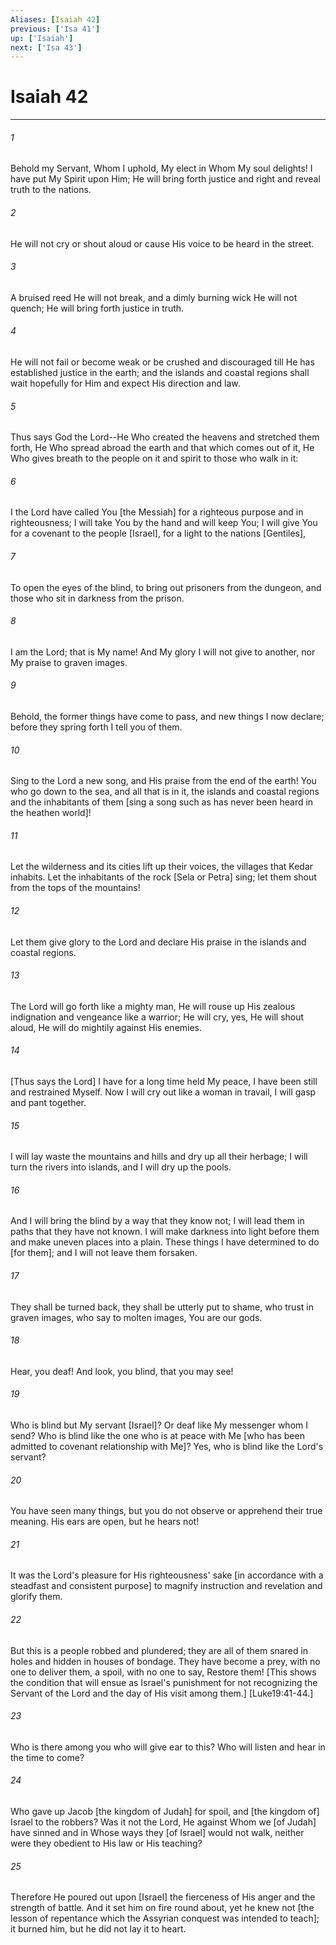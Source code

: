 ```yaml
---
Aliases: [Isaiah 42]
previous: ['Isa 41']
up: ['Isaiah']
next: ['Isa 43']
---
```

# Isaiah 42

***














###### 1 






Behold my Servant, Whom I uphold, My elect in Whom My soul delights! I have put My Spirit upon Him; He will bring forth justice and right and reveal truth to the nations. 













###### 2 






He will not cry or shout aloud or cause His voice to be heard in the street. 













###### 3 






A bruised reed He will not break, and a dimly burning wick He will not quench; He will bring forth justice in truth. 













###### 4 






He will not fail or become weak or be crushed and discouraged till He has established justice in the earth; and the islands and coastal regions shall wait hopefully for Him and expect His direction and law. 













###### 5 






Thus says God the Lord--He Who created the heavens and stretched them forth, He Who spread abroad the earth and that which comes out of it, He Who gives breath to the people on it and spirit to those who walk in it: 













###### 6 






I the Lord have called You [the Messiah] for a righteous purpose and in righteousness; I will take You by the hand and will keep You; I will give You for a covenant to the people [Israel], for a light to the nations [Gentiles], 













###### 7 






To open the eyes of the blind, to bring out prisoners from the dungeon, and those who sit in darkness from the prison. 













###### 8 






I am the Lord; that is My name! And My glory I will not give to another, nor My praise to graven images. 













###### 9 






Behold, the former things have come to pass, and new things I now declare; before they spring forth I tell you of them. 













###### 10 






Sing to the Lord a new song, and His praise from the end of the earth! You who go down to the sea, and all that is in it, the islands and coastal regions and the inhabitants of them [sing a song such as has never been heard in the heathen world]! 













###### 11 






Let the wilderness and its cities lift up their voices, the villages that Kedar inhabits. Let the inhabitants of the rock [Sela or Petra] sing; let them shout from the tops of the mountains! 













###### 12 






Let them give glory to the Lord and declare His praise in the islands and coastal regions. 













###### 13 






The Lord will go forth like a mighty man, He will rouse up His zealous indignation and vengeance like a warrior; He will cry, yes, He will shout aloud, He will do mightily against His enemies. 













###### 14 






[Thus says the Lord] I have for a long time held My peace, I have been still and restrained Myself. Now I will cry out like a woman in travail, I will gasp and pant together. 













###### 15 






I will lay waste the mountains and hills and dry up all their herbage; I will turn the rivers into islands, and I will dry up the pools. 













###### 16 






And I will bring the blind by a way that they know not; I will lead them in paths that they have not known. I will make darkness into light before them and make uneven places into a plain. These things I have determined to do [for them]; and I will not leave them forsaken. 













###### 17 






They shall be turned back, they shall be utterly put to shame, who trust in graven images, who say to molten images, You are our gods. 













###### 18 






Hear, you deaf! And look, you blind, that you may see! 













###### 19 






Who is blind but My servant [Israel]? Or deaf like My messenger whom I send? Who is blind like the one who is at peace with Me [who has been admitted to covenant relationship with Me]? Yes, who is blind like the Lord's servant? 













###### 20 






You have seen many things, but you do not observe or apprehend their true meaning. His ears are open, but he hears not! 













###### 21 






It was the Lord's pleasure for His righteousness' sake [in accordance with a steadfast and consistent purpose] to magnify instruction and revelation and glorify them. 













###### 22 






But this is a people robbed and plundered; they are all of them snared in holes and hidden in houses of bondage. They have become a prey, with no one to deliver them, a spoil, with no one to say, Restore them! [This shows the condition that will ensue as Israel's punishment for not recognizing the Servant of the Lord and the day of His visit among them.] [Luke19:41-44.] 













###### 23 






Who is there among you who will give ear to this? Who will listen and hear in the time to come? 













###### 24 






Who gave up Jacob [the kingdom of Judah] for spoil, and [the kingdom of] Israel to the robbers? Was it not the Lord, He against Whom we [of Judah] have sinned and in Whose ways they [of Israel] would not walk, neither were they obedient to His law or His teaching? 













###### 25 






Therefore He poured out upon [Israel] the fierceness of His anger and the strength of battle. And it set him on fire round about, yet he knew not [the lesson of repentance which the Assyrian conquest was intended to teach]; it burned him, but he did not lay it to heart.
